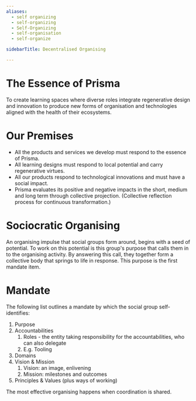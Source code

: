 ```yaml
---
aliases:
  - self organizing
  - self-organizing
  - Self-Organizing
  - self-organisation
  - self-organize

sidebarTitle: Decentralised Organising

---
```


# The Essence of Prisma

To create learning spaces where diverse roles integrate regenerative design and innovation to produce new forms of organisation and technologies aligned with the health of their ecosystems.

# Our Premises
- All the products and services we develop must respond to the essence of Prisma.
- All learning designs must respond to local potential and carry regenerative virtues.
- All our products respond to technological innovations and must have a social impact.
- Prisma evaluates its positive and negative impacts in the short, medium and long term through collective projection. (Collective reflection process for continuous transformation.)

# Sociocratic Organising 

An organising impulse that social groups form around, begins with a seed of potential. To work on this potential is this group's purpose that calls them in to the organising activity. By answering this call, they together form a collective body that springs to life in response. This purpose is the first mandate item.
# Mandate
The following list outlines a mandate by which the social group self-identifies:

1. Purpose
2. Accountabilities
	1. Roles - the entity taking responsibility for the accountabilities, who can also delegate
	2. E.g. Tooling
3. Domains
4. Vision & Mission
	1. Vision: an image, enlivening
	2. Mission: milestones and outcomes
5. Principles & Values (plus ways of working)

The most effective organising happens when coordination is shared. 

